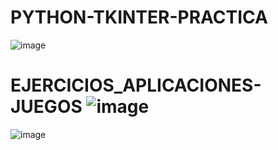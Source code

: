 # PYTHON-TKINTER-PRACTICA
![image](https://github.com/AndreaLlavel/PYTHON-TKINTER-PRACTICA/assets/112596102/b54dc8d4-3262-45bb-b3b9-a978719dd433)

# EJERCICIOS_APLICACIONES-JUEGOS ![image](https://github.com/AndreaLlavel/PYTHON-TKINTER-PRACTICA/assets/112596102/a88ce4e4-87f9-41bb-8e88-91f683da18a4)
![image](https://github.com/AndreaLlavel/PYTHON-TKINTER-PRACTICA/assets/112596102/94cc9773-8caf-432a-91f3-0ed04b9c4a3e)

